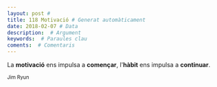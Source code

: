 ```yaml
---
layout: post #
title: 118 Motivació # Generat automàticament
date: 2018-02-07 # Data
description:  # Argument
keywords:  # Paraules clau
coments:  # Comentaris
---
```


La **motivació** ens impulsa a **començar**,
l'**hàbit** ens impulsa a **continuar**.

<small>Jim Ryun</small>
